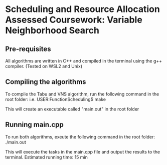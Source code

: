 # Scheduling and Resource Allocation Assessed Coursework: Variable Neighborhood Search

## Pre-requisites
All algorithms are written in C++ and compiled in the terminal using the g++ compiler.
(Tested on WSL2 and Unix)

## Compiling the algorithms
To compile the Tabu and VNS algorithm, run the following command in the root folder:
i.e. USER:FunctionScheduling$ make

This will create an executable called "main.out" in the root folder

## Running main.cpp
To run both algorithms, exeute the following command in the root folder:
./main.out

This will execute the tasks in the main.cpp file and output the results to the terminal.
Estimated running time: 15 min